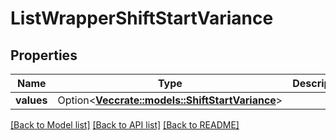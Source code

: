 # ListWrapperShiftStartVariance

## Properties

Name | Type | Description | Notes
------------ | ------------- | ------------- | -------------
**values** | Option<[**Vec<crate::models::ShiftStartVariance>**](ShiftStartVariance.md)> |  | [optional]

[[Back to Model list]](../README.md#documentation-for-models) [[Back to API list]](../README.md#documentation-for-api-endpoints) [[Back to README]](../README.md)


